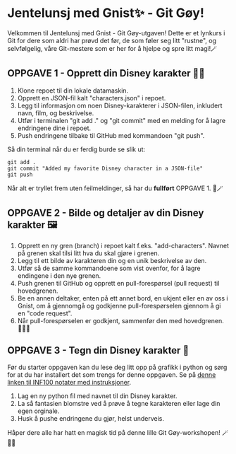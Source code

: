 # Jentelunsj med Gnist✨ - Git Gøy!
Velkommen til Jentelunsj med Gnist - Git Gøy-utgaven! Dette er et lynkurs i Git for dere som aldri har prøvd det før, de som føler seg litt "rustne", og selvfølgelig, våre Git-mestere som er her for å hjelpe og spre litt magi!🪄


## OPPGAVE 1 - Opprett din Disney karakter 🦄🎩
1. Klone repoet til din lokale datamaskin.
2. Opprett en JSON-fil kalt "characters.json" i repoet.
3. Legg til informasjon om noen Disney-karakterer i JSON-filen, inkludert navn, film, og beskrivelse.
4. Utfør i terminalen "git add ." og "git commit" med en melding for å lagre endringene dine i repoet.
5. Push endringene tilbake til GitHub med kommandoen "git push".

Så din terminal når du er ferdig burde se slik ut:
```
git add .
git commit "Added my favorite Disney character in a JSON-file"
git push
```

Når alt er tryllet frem uten feilmeldinger, så har du **fullført** OPPGAVE 1. 🌟🪄


## OPPGAVE 2 - Bilde og detaljer av din Disney karakter 🖼️
1. Opprett en ny gren (branch) i repoet kalt f.eks. "add-characters". Navnet på grenen skal tilsi litt hva du skal gjøre i grenen. 
2. Legg til ett bilde av karakteren din og en unik beskrivelse av den. 
3. Utfør så de samme kommandoene som vist ovenfor, for å lagre endingene i den nye grenen. 
4. Push grenen til GitHub og opprett en pull-forespørsel (pull request) til hovedgrenen.
5. Be en annen deltaker, enten på ett annet bord, en ukjent eller en av oss i Gnist, om å gjennomgå og godkjenne pull-forespørselen gjennom å gi en "code request".
6. Når pull-forespørselen er godkjent, sammenfør den med hovedgrenen. 🚀🧙‍♂️


## OPPGAVE 3 - Tegn din Disney karakter 🎨
Før du starter oppgaven kan du lese deg litt opp på grafikk i python og sørg for at du har installert det som trengs for denne oppgaven. Se på [denne linken til INF100 notater med instruksjoner](https://inf100.ii.uib.no/notat/grafikk/). 

1. Lag en ny python fil med navnet til din Disney karakter.
2. La så fantasien blomstre ved å prøve å tegne karakteren eller lage din egen orginale. 
3. Husk å pushe endringene du gjør, helst underveis. 


Håper dere alle har hatt en magisk tid på denne lille Git Gøy-workshopen! 🪄💫🎉

